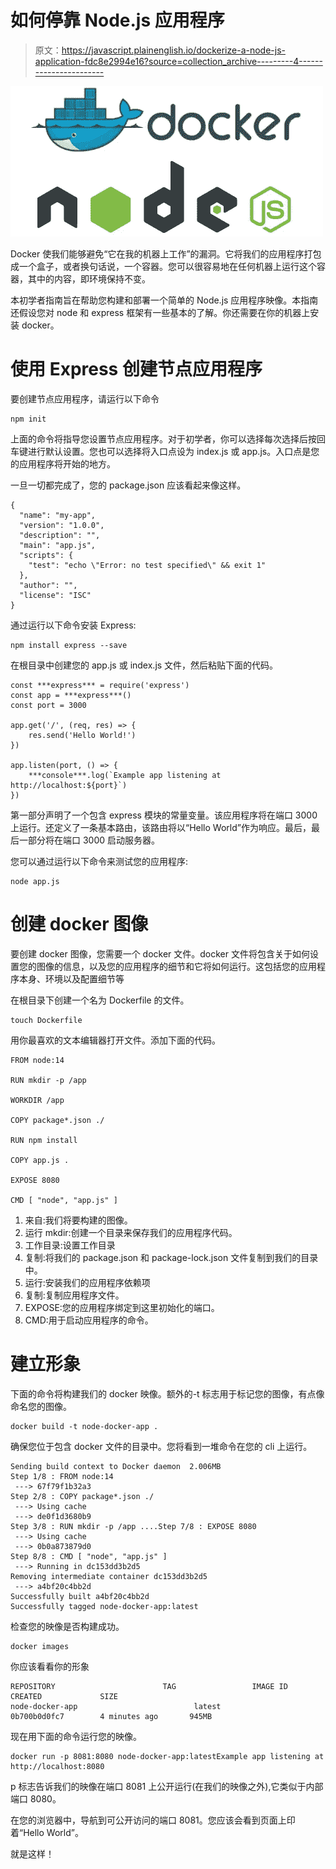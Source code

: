 # 如何停靠 Node.js 应用程序

> 原文：<https://javascript.plainenglish.io/dockerize-a-node-js-application-fdc8e2994e16?source=collection_archive---------4----------------------->

![](img/0e9ae0831b6ae86cfaf6f12c64c2de34.png)

Docker 使我们能够避免“它在我的机器上工作”的漏洞。它将我们的应用程序打包成一个盒子，或者换句话说，一个容器。您可以很容易地在任何机器上运行这个容器，其中的内容，即环境保持不变。

本初学者指南旨在帮助您构建和部署一个简单的 Node.js 应用程序映像。本指南还假设您对 node 和 express 框架有一些基本的了解。你还需要在你的机器上安装 docker。

# 使用 Express 创建节点应用程序

要创建节点应用程序，请运行以下命令

```
npm init
```

上面的命令将指导您设置节点应用程序。对于初学者，你可以选择每次选择后按回车键进行默认设置。您也可以选择将入口点设为 index.js 或 app.js。入口点是您的应用程序将开始的地方。

一旦一切都完成了，您的 package.json 应该看起来像这样。

```
{
  "name": "my-app",
  "version": "1.0.0",
  "description": "",
  "main": "app.js",
  "scripts": {
    "test": "echo \"Error: no test specified\" && exit 1"
  },
  "author": "",
  "license": "ISC"
}
```

通过运行以下命令安装 Express:

```
npm install express --save
```

在根目录中创建您的 app.js 或 index.js 文件，然后粘贴下面的代码。

```
const ***express*** = require('express')
const app = ***express***()
const port = 3000

app.get('/', (req, res) => {
    res.send('Hello World!')
})

app.listen(port, () => {
    ***console***.log(`Example app listening at http://localhost:${port}`)
})
```

第一部分声明了一个包含 express 模块的常量变量。该应用程序将在端口 3000 上运行。还定义了一条基本路由，该路由将以“Hello World”作为响应。最后，最后一部分将在端口 3000 启动服务器。

您可以通过运行以下命令来测试您的应用程序:

```
node app.js
```

# 创建 docker 图像

要创建 docker 图像，您需要一个 docker 文件。docker 文件将包含关于如何设置您的图像的信息，以及您的应用程序的细节和它将如何运行。这包括您的应用程序本身、环境以及配置细节等

在根目录下创建一个名为 Dockerfile 的文件。

```
touch Dockerfile
```

用你最喜欢的文本编辑器打开文件。添加下面的代码。

```
FROM node:14

RUN mkdir -p /app

WORKDIR /app

COPY package*.json ./

RUN npm install

COPY app.js .

EXPOSE 8080

CMD [ "node", "app.js" ]
```

1.  来自:我们将要构建的图像。
2.  运行 mkdir:创建一个目录来保存我们的应用程序代码。
3.  工作目录:设置工作目录
4.  复制:将我们的 package.json 和 package-lock.json 文件复制到我们的目录中。
5.  运行:安装我们的应用程序依赖项
6.  复制:复制应用程序文件。
7.  EXPOSE:您的应用程序绑定到这里初始化的端口。
8.  CMD:用于启动应用程序的命令。

# 建立形象

下面的命令将构建我们的 docker 映像。额外的-t 标志用于标记您的图像，有点像命名您的图像。

```
docker build -t node-docker-app .
```

确保您位于包含 docker 文件的目录中。您将看到一堆命令在您的 cli 上运行。

```
Sending build context to Docker daemon  2.006MB
Step 1/8 : FROM node:14
 ---> 67f79f1b32a3
Step 2/8 : COPY package*.json ./
 ---> Using cache
 ---> de0f1d3680b9
Step 3/8 : RUN mkdir -p /app ....Step 7/8 : EXPOSE 8080
 ---> Using cache
 ---> 0b0a873879d0
Step 8/8 : CMD [ "node", "app.js" ]
 ---> Running in dc153dd3b2d5
Removing intermediate container dc153dd3b2d5
 ---> a4bf20c4bb2d
Successfully built a4bf20c4bb2d
Successfully tagged node-docker-app:latest 
```

检查您的映像是否构建成功。

```
docker images
```

你应该看看你的形象

```
REPOSITORY                        TAG                 IMAGE ID            CREATED             SIZE
node-docker-app                          latest              0b700b0d0fc7        4 minutes ago       945MB
```

现在用下面的命令运行您的映像。

```
docker run -p 8081:8080 node-docker-app:latestExample app listening at http://localhost:8080
```

p 标志告诉我们的映像在端口 8081 上公开运行(在我们的映像之外),它类似于内部端口 8080。

在您的浏览器中，导航到可公开访问的端口 8081。您应该会看到页面上印着“Hello World”。

就是这样！